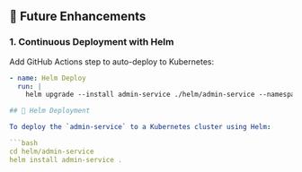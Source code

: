 ## 🚀 Future Enhancements

### 1. Continuous Deployment with Helm
Add GitHub Actions step to auto-deploy to Kubernetes:

```yaml
- name: Helm Deploy
  run: |
    helm upgrade --install admin-service ./helm/admin-service --namespace production

## 🚀 Helm Deployment

To deploy the `admin-service` to a Kubernetes cluster using Helm:

```bash
cd helm/admin-service
helm install admin-service .

